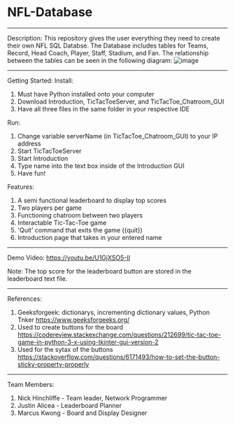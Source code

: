 # NFL-Database
________________________________________________________________________________________________________
Description:
This repository gives the user everything they need to create their own NFL SQL Databse. The Database includes tables for Teams, Record, Head Coach, Player, Staff, Stadium, and Fan. The relationship between the tables can be seen in the following diagram:
![image](https://user-images.githubusercontent.com/56371249/111468629-28d72100-86fc-11eb-95f2-a43b81fa6ce2.png)

________________________________________________________________________________________________________
Getting Started:
Install: 
1) Must have Python installed onto your computer
2) Download Introduction, TicTacToeServer, and TicTacToe_Chatroom_GUI
3) Have all three files in the same folder in your respective IDE

Run:
1) Change variable serverName (in TicTacToe_Chatroom_GUI) to your IP address
2) Start TicTacToeServer
3) Start Introduction
4) Type name into the text box inside of the Introduction GUI
5) Have fun!

Features:
1. A semi functional leaderboard to display top scores
2. Two players per game
3. Functioning chatroom between two players
4. Interactable Tic-Tac-Toe game 
5. 'Quit' command that exits the game ({quit})
6. Introduction page that takes in your entered name 


________________________________________________________________________________________________________
Demo Video:
https://youtu.be/U1GjXSO5-II

Note: The top score for the leaderboard button are stored in the leaderboard text file. 
________________________________________________________________________________________________________
References:
1. Geeksforgeek: dictionarys, incrementing dictionary values, Python Tnker 
https://www.geeksforgeeks.org/
2. Used to create buttons for the board
https://codereview.stackexchange.com/questions/212699/tic-tac-toe-game-in-python-3-x-using-tkinter-gui-version-2
3. Used for the sytax of the buttons
https://stackoverflow.com/questions/6171493/how-to-set-the-button-sticky-property-properly

________________________________________________________________________________________________________
Team Members:
1) Nick Hinchliffe - Team leader, Network Programmer
2) Justin Alicea - Leaderboard Planner
3) Marcus Kwong - Board and Display Designer
 
